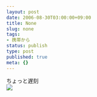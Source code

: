 ```yaml
---
layout: post
date: 2006-08-30T03:00:00+09:00
title: None
slug: none
tags:
- 携帯から
status: publish
type: post
published: true
meta: {}
---
```

<div class="caption">ちょっと遅刻</div>
<div class="photo"><img src="/images/uploads/blog-photo-1156933631.91-0.jpg" /></div>
